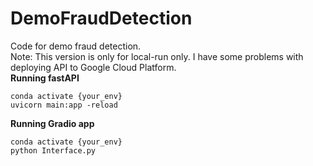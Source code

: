 # DemoFraudDetection
Code for demo fraud detection. </br>
Note: This version is only for local-run only. I have some problems with deploying API to Google Cloud Platform.</br>
**Running fastAPI** </br>
```
conda activate {your_env}
uvicorn main:app -reload
```
**Running Gradio app** </br>
```
conda activate {your_env}
python Interface.py
```